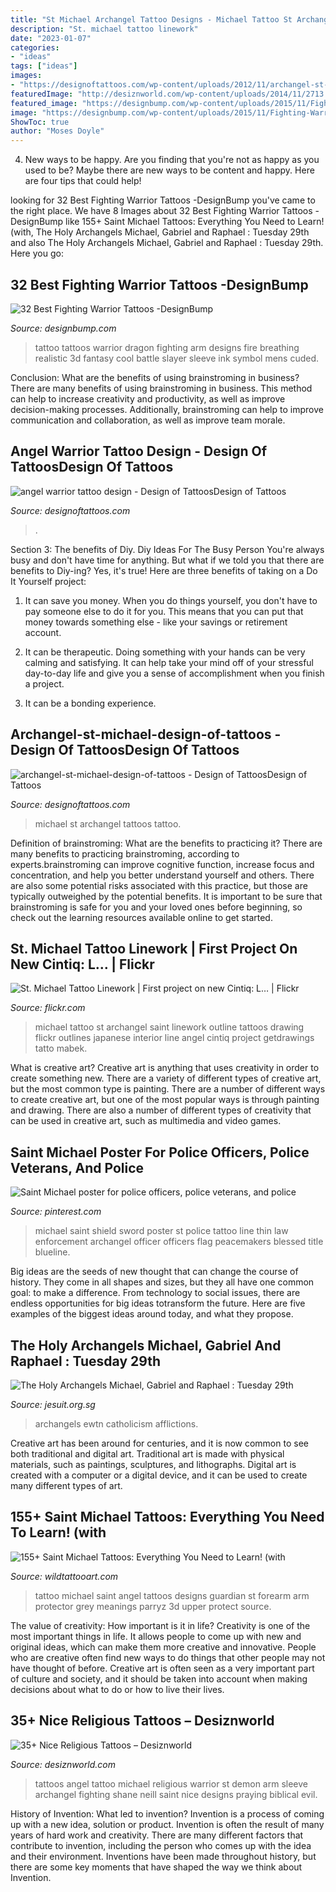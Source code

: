 ```yaml
---
title: "St Michael Archangel Tattoo Designs - Michael Tattoo St Archangel Saint Linework Outline Tattoos Drawing Flickr Outlines Japanese Interior Line Angel Cintiq Project Getdrawings Tatto Mabek"
description: "St. michael tattoo linework"
date: "2023-01-07"
categories:
- "ideas"
tags: ["ideas"]
images:
- "https://designoftattoos.com/wp-content/uploads/2012/11/archangel-st-michael-design-of-tattoos.jpg"
featuredImage: "http://desiznworld.com/wp-content/uploads/2014/11/2713.jpg"
featured_image: "https://designbump.com/wp-content/uploads/2015/11/Fighting-Warrior-Tattoos-inspiration-7.jpg"
image: "https://designbump.com/wp-content/uploads/2015/11/Fighting-Warrior-Tattoos-inspiration-7.jpg"
ShowToc: true
author: "Moses Doyle"
---
```



4. New ways to be happy.
Are you finding that you're not as happy as you used to be? Maybe there are new ways to be content and happy. Here are four tips that could help!

	

		
looking for 32 Best Fighting Warrior Tattoos -DesignBump you've came to the right place. We have 8 Images about 32 Best Fighting Warrior Tattoos -DesignBump like 155+ Saint Michael Tattoos: Everything You Need to Learn! (with, The Holy Archangels Michael, Gabriel and Raphael : Tuesday 29th and also The Holy Archangels Michael, Gabriel and Raphael : Tuesday 29th. Here you go:
		
    
## 32 Best Fighting Warrior Tattoos -DesignBump

<img loading=lazy src="https://designbump.com/wp-content/uploads/2015/11/Fighting-Warrior-Tattoos-inspiration-7.jpg" onerror="this.onerror=null;this.src='https://tse4.mm.bing.net/th?id=OIP.jtczXZEoipZaFmOWNFSEXgHaKp&amp;pid=15.1';" alt="32 Best Fighting Warrior Tattoos -DesignBump">

_Source: designbump.com_

>tattoo tattoos warrior dragon fighting arm designs fire breathing realistic 3d fantasy cool battle slayer sleeve ink symbol mens cuded. 

	

Conclusion: What are the benefits of using brainstroming in business?
There are many benefits of using brainstroming in business. This method can help to increase creativity and productivity, as well as improve decision-making processes. Additionally, brainstroming can help to improve communication and collaboration, as well as improve team morale.

    
## Angel Warrior Tattoo Design - Design Of TattoosDesign Of Tattoos

<img loading=lazy src="https://designoftattoos.com/wp-content/uploads/2014/10/angel-warrior-tattoo.jpg" onerror="this.onerror=null;this.src='https://tse1.mm.bing.net/th?id=OIP.khNvsJuGEqSyL24Svfz3MQHaJ3&amp;pid=15.1';" alt="angel warrior tattoo design - Design of TattoosDesign of Tattoos">

_Source: designoftattoos.com_

>. 

	

Section 3: The benefits of Diy.
Diy Ideas For The Busy Person
You're always busy and don't have time for anything. But what if we told you that there are benefits to Diy-ing? Yes, it's true! Here are three benefits of taking on a Do It Yourself project:

1. It can save you money. When you do things yourself, you don't have to pay someone else to do it for you. This means that you can put that money towards something else - like your savings or retirement account.

2. It can be therapeutic. Doing something with your hands can be very calming and satisfying. It can help take your mind off of your stressful day-to-day life and give you a sense of accomplishment when you finish a project.

3. It can be a bonding experience.

    
## Archangel-st-michael-design-of-tattoos - Design Of TattoosDesign Of Tattoos

<img loading=lazy src="https://designoftattoos.com/wp-content/uploads/2012/11/archangel-st-michael-design-of-tattoos.jpg" onerror="this.onerror=null;this.src='https://tse1.mm.bing.net/th?id=OIP.WQWwYPeDjOdaXKallowSlgHaNz&amp;pid=15.1';" alt="archangel-st-michael-design-of-tattoos - Design of TattoosDesign of Tattoos">

_Source: designoftattoos.com_

>michael st archangel tattoos tattoo. 

	

Definition of brainstroming: What are the benefits to practicing it?
There are many benefits to practicing brainstroming, according to experts.brainstroming can improve cognitive function, increase focus and concentration, and help you better understand yourself and others. There are also some potential risks associated with this practice, but those are typically outweighed by the potential benefits. It is important to be sure that brainstroming is safe for you and your loved ones before beginning, so check out the learning resources available online to get started.

    
## St. Michael Tattoo Linework | First Project On New Cintiq: L… | Flickr

<img loading=lazy src="https://c1.staticflickr.com/5/4064/4544807974_a2f238497e_b.jpg" onerror="this.onerror=null;this.src='https://tse1.mm.bing.net/th?id=OIP.2a4PBr9mkEA_CyOdKOh2BgHaMO&amp;pid=15.1';" alt="St. Michael Tattoo Linework | First project on new Cintiq: L… | Flickr">

_Source: flickr.com_

>michael tattoo st archangel saint linework outline tattoos drawing flickr outlines japanese interior line angel cintiq project getdrawings tatto mabek. 

	

What is creative art?
Creative art is anything that uses creativity in order to create something new. There are a variety of different types of creative art, but the most common type is painting. There are a number of different ways to create creative art, but one of the most popular ways is through painting and drawing. There are also a number of different types of creativity that can be used in creative art, such as multimedia and video games.

    
## Saint Michael Poster For Police Officers, Police Veterans, And Police

<img loading=lazy src="https://i.pinimg.com/736x/6f/7a/51/6f7a51605663d1197c011e326a72772d.jpg" onerror="this.onerror=null;this.src='https://tse2.mm.bing.net/th?id=OIP.KT72YtUQfEcLQ62SBZ8o8QHaJ3&amp;pid=15.1';" alt="Saint Michael poster for police officers, police veterans, and police">

_Source: pinterest.com_

>michael saint shield sword poster st police tattoo line thin law enforcement archangel officer officers flag peacemakers blessed title blueline. 

	

Big ideas are the seeds of new thought that can change the course of history. They come in all shapes and sizes, but they all have one common goal: to make a difference. From technology to social issues, there are endless opportunities for big ideas totransform the future. Here are five examples of the biggest ideas around today, and what they propose.

    
## The Holy Archangels Michael, Gabriel And Raphael : Tuesday 29th

<img loading=lazy src="https://www.jesuit.org.sg/wp-content/uploads/2020/09/holy-archangels-michael-gabriel-raphael-2.jpg" onerror="this.onerror=null;this.src='https://tse2.mm.bing.net/th?id=OIP.gF5uXGMaR-9GpGQsMwrdZgHaLF&amp;pid=15.1';" alt="The Holy Archangels Michael, Gabriel and Raphael : Tuesday 29th">

_Source: jesuit.org.sg_

>archangels ewtn catholicism afflictions. 

	

Creative art has been around for centuries, and it is now common to see both traditional and digital art. Traditional art is made with physical materials, such as paintings, sculptures, and lithographs. Digital art is created with a computer or a digital device, and it can be used to create many different types of art.

    
## 155+ Saint Michael Tattoos: Everything You Need To Learn! (with

<img loading=lazy src="https://www.wildtattooart.com/wp-content/uploads/2018/10/Saint-Michael-Tattoos-25101846.jpg" onerror="this.onerror=null;this.src='https://tse2.mm.bing.net/th?id=OIP.i6n6DKp0ChrM5UJWP4dtbwHaHa&amp;pid=15.1';" alt="155+ Saint Michael Tattoos: Everything You Need to Learn! (with">

_Source: wildtattooart.com_

>tattoo michael saint angel tattoos designs guardian st forearm arm protector grey meanings parryz 3d upper protect source. 

	

The value of creativity: How important is it in life?
Creativity is one of the most important things in life. It allows people to come up with new and original ideas, which can make them more creative and innovative. People who are creative often find new ways to do things that other people may not have thought of before. Creative art is often seen as a very important part of culture and society, and it should be taken into account when making decisions about what to do or how to live their lives.

    
## 35+ Nice Religious Tattoos – Desiznworld

<img loading=lazy src="http://desiznworld.com/wp-content/uploads/2014/11/2713.jpg" onerror="this.onerror=null;this.src='https://tse2.mm.bing.net/th?id=OIP.a_WUDd3kBjIDCJg8IM3OhQHaMW&amp;pid=15.1';" alt="35+ Nice Religious Tattoos – Desiznworld">

_Source: desiznworld.com_

>tattoos angel tattoo michael religious warrior st demon arm sleeve archangel fighting shane neill saint nice designs praying biblical evil. 

	

History of Invention: What led to invention?
Invention is a process of coming up with a new idea, solution or product. Invention is often the result of many years of hard work and creativity. There are many different factors that contribute to invention, including the person who comes up with the idea and their environment. Inventions have been made throughout history, but there are some key moments that have shaped the way we think about Invention.

